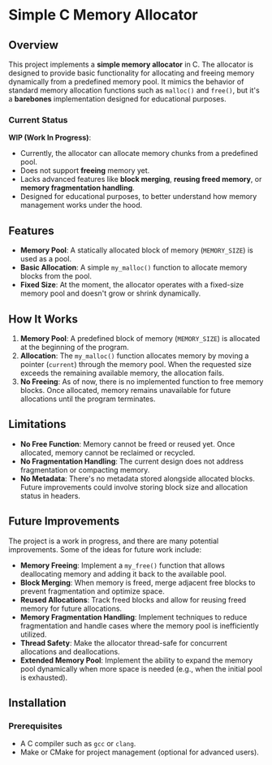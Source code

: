 # Simple C Memory Allocator

## Overview

This project implements a **simple memory allocator** in C. The allocator is designed to provide basic functionality for allocating and freeing memory dynamically from a predefined memory pool. It mimics the behavior of standard memory allocation functions such as `malloc()` and `free()`, but it's a **barebones** implementation designed for educational purposes.

### Current Status

**WIP (Work In Progress)**:  
- Currently, the allocator can allocate memory chunks from a predefined pool.
- Does not support **freeing** memory yet.
- Lacks advanced features like **block merging**, **reusing freed memory**, or **memory fragmentation handling**.
- Designed for educational purposes, to better understand how memory management works under the hood.

## Features

- **Memory Pool**: A statically allocated block of memory (`MEMORY_SIZE`) is used as a pool.
- **Basic Allocation**: A simple `my_malloc()` function to allocate memory blocks from the pool.
- **Fixed Size**: At the moment, the allocator operates with a fixed-size memory pool and doesn't grow or shrink dynamically.

## How It Works

1. **Memory Pool**: A predefined block of memory (`MEMORY_SIZE`) is allocated at the beginning of the program.
2. **Allocation**: The `my_malloc()` function allocates memory by moving a pointer (`current`) through the memory pool. When the requested size exceeds the remaining available memory, the allocation fails.
3. **No Freeing**: As of now, there is no implemented function to free memory blocks. Once allocated, memory remains unavailable for future allocations until the program terminates.

## Limitations

- **No Free Function**: Memory cannot be freed or reused yet. Once allocated, memory cannot be reclaimed or recycled.
- **No Fragmentation Handling**: The current design does not address fragmentation or compacting memory.
- **No Metadata**: There's no metadata stored alongside allocated blocks. Future improvements could involve storing block size and allocation status in headers.

## Future Improvements

The project is a work in progress, and there are many potential improvements. Some of the ideas for future work include:

- **Memory Freeing**: Implement a `my_free()` function that allows deallocating memory and adding it back to the available pool.
- **Block Merging**: When memory is freed, merge adjacent free blocks to prevent fragmentation and optimize space.
- **Reused Allocations**: Track freed blocks and allow for reusing freed memory for future allocations.
- **Memory Fragmentation Handling**: Implement techniques to reduce fragmentation and handle cases where the memory pool is inefficiently utilized.
- **Thread Safety**: Make the allocator thread-safe for concurrent allocations and deallocations.
- **Extended Memory Pool**: Implement the ability to expand the memory pool dynamically when more space is needed (e.g., when the initial pool is exhausted).

## Installation

### Prerequisites

- A C compiler such as `gcc` or `clang`.
- Make or CMake for project management (optional for advanced users).
